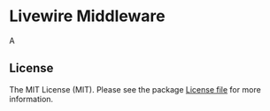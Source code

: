 # Livewire Middleware

A

## License

The MIT License (MIT). Please see the package [License file](../../LICENSE.md) for more information.